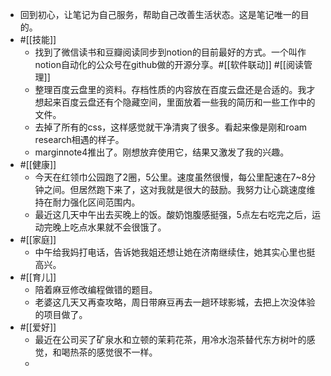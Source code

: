 - 回到初心，让笔记为自己服务，帮助自己改善生活状态。这是笔记唯一的目的。
- #[[技能]]
    - 找到了微信读书和豆瓣阅读同步到notion的目前最好的方式。一个叫作notion自动化的公众号在github做的开源分享。#[[软件联动]] #[[阅读管理]]
    - 整理百度云盘里的资料。存档性质的内容放在百度云盘还是合适的。我才想起来百度云盘还有个隐藏空间，里面放着一些我的简历和一些工作中的文件。
    - 去掉了所有的css，这样感觉就干净清爽了很多。看起来像是刚和roam research相遇的样子。
    - marginnote4推出了。刚想放弃使用它，结果又激发了我的兴趣。
- #[[健康]]
    - 今天在红领巾公园跑了2圈，5公里。速度虽然很慢，每公里配速在7~8分钟之间。但居然跑下来了，这对我就是很大的鼓励。我努力让心跳速度维持在耐力强化区间范围内。
    - 最近这几天中午出去买晚上的饭。酸奶饱腹感挺强，5点左右吃完之后，运动完晚上吃点水果就不会很饿了。
- #[[家庭]]
    - 中午给我妈打电话，告诉她我姐还想让她在济南继续住，她其实心里也挺高兴。
- #[[育儿]]
    - 陪着麻豆修改编程做错的题目。
    - 老婆这几天又再查攻略，周日带麻豆再去一趟环球影城，去把上次没体验的项目做了。
- #[[爱好]]
    - 最近在公司买了矿泉水和立顿的茉莉花茶，用冷水泡茶替代东方树叶的感觉，和喝热茶的感觉很不一样。
    - 
